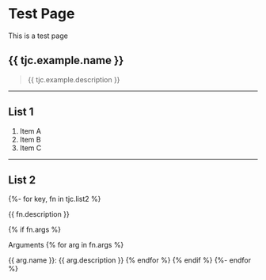 # Test Page

This is a test page

## {{ tjc.example.name }}
> {{ tjc.example.description }}

---
## List 1
1. Item A
2. Item B
3. Item C

---
## List 2

{%- for key, fn in tjc.list2 %}

{{ fn.description }}

{% if fn.args %}

Arguments
{% for arg in fn.args %}

{{ arg.name }}: {{ arg.description }}
{% endfor %} 
{% endif %}
{%- endfor %}
